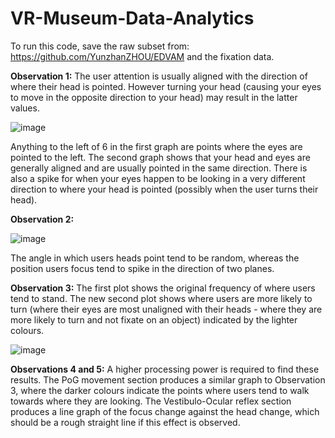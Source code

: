 # VR-Museum-Data-Analytics

To run this code, save the raw subset from: https://github.com/YunzhanZHOU/EDVAM and the fixation data. 


**Observation 1:**
The user attention is usually aligned with the direction of where their head is pointed.
However turning your head (causing your eyes to move in the opposite direction to your head) may result in the latter values.

![image](https://user-images.githubusercontent.com/72916490/183541382-c7d7cddf-92a0-4103-a272-c5fe1dd04a75.png)

Anything to the left of 6 in the first graph are points where the eyes are pointed to the left.
The second graph shows that your head and eyes are generally aligned and are usually pointed in the same direction. There is also a spike for when your eyes happen to be looking in a very different direction to where your head is pointed (possibly when the user turns their head). 


**Observation 2:**

![image](https://user-images.githubusercontent.com/72916490/183541415-fb7d78db-8256-484e-b251-752f89771bf4.png)

The angle in which users heads point tend to be random, whereas the position users focus tend to spike in the direction of two planes. 


**Observation 3:**
The first plot shows the original frequency of where users tend to stand. 
The new second plot shows where users are more likely to turn (where their eyes are most unaligned with their heads - where they are more likely to turn and not fixate on an object) indicated by the lighter colours.

![image](https://user-images.githubusercontent.com/72916490/183541441-bba3706a-cf80-4f85-85d2-9628cde01e83.png)


**Observations 4 and 5:**
A higher processing power is required to find these results.
The PoG movement section produces a similar graph to Observation 3, where the darker colours indicate the points where users tend to walk towards where they are looking.
The Vestibulo-Ocular reflex section produces a line graph of the focus change against the head change, which should be a rough straight line if this effect is observed. 
